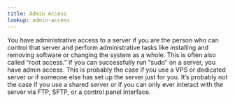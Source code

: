 ```yaml
---
title: Admin Access
lookup: admin-access
---
```

You have administrative access to a server if you are the person who can control that server and perform administrative tasks like installing and removing software or changing the system as a whole. This is often also called “root access.” If you can successfully run “sudo” on a server, you have admin access. This is probably the case if you use a VPS or dedicated server or if someone else has set up the server just for you. It’s probably not the case if you use a shared server or if you can only ever interact with the server via FTP, SFTP, or a control panel interface.
